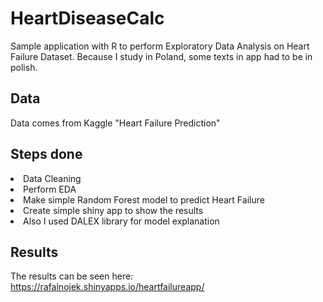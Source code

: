 # HeartDiseaseCalc
Sample application with R to perform Exploratory Data Analysis on Heart Failure Dataset. Because I study in Poland, some texts in app had to be in polish. 

## Data
Data comes from Kaggle "Heart Failure Prediction"

## Steps done
<li> Data Cleaning
<li> Perform EDA
<li> Make simple Random Forest model to predict Heart Failure
<li> Create simple shiny app to show the results
<li> Also I used DALEX library for model explanation

## Results
The results can be seen here: <a>https://rafalnojek.shinyapps.io/heartfailureapp/</a>
